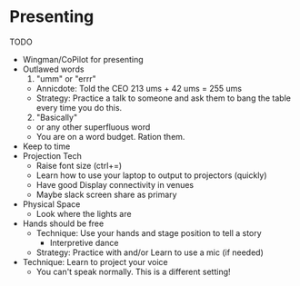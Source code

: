Presenting
==========

TODO

* Wingman/CoPilot for presenting
* Outlawed words
  1. "umm" or "errr"
    * Annicdote: Told the CEO 213 ums + 42 ums = 255 ums
    * Strategy: Practice a talk to someone and ask them to bang the table every time you do this.
  2. "Basically"
    * or any other superfluous word
    * You are on a word budget. Ration them.
* Keep to time
* Projection Tech
    * Raise font size (ctrl+=)
    * Learn how to use your laptop to output to projectors (quickly)
    * Have good Display connectivity in venues
    * Maybe slack screen share as primary
* Physical Space
  * Look where the lights are
* Hands should be free
  * Technique: Use your hands and stage position to tell a story
    * Interpretive dance
  * Strategy: Practice with and/or Learn to use a mic (if needed)
* Technique: Learn to project your voice
  * You can't speak normally. This is a different setting!
